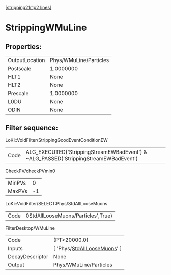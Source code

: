 [[stripping21r1p2 lines]](./stripping21r1p2-index)

# StrippingWMuLine

## Properties:

|                |                        |
|----------------|------------------------|
| OutputLocation | Phys/WMuLine/Particles |
| Postscale      | 1.0000000              |
| HLT1           | None                   |
| HLT2           | None                   |
| Prescale       | 1.0000000              |
| L0DU           | None                   |
| ODIN           | None                   |

## Filter sequence:

LoKi::VoidFilter/StrippingGoodEventConditionEW

|      |                                                                                      |
|------|--------------------------------------------------------------------------------------|
| Code | ALG_EXECUTED('StrippingStreamEWBadEvent') & ~ALG_PASSED('StrippingStreamEWBadEvent') |

CheckPV/checkPVmin0

|        |     |
|--------|-----|
| MinPVs | 0   |
| MaxPVs | -1  |

LoKi::VoidFilter/SELECT:Phys/StdAllLooseMuons

|      |                                    |
|------|------------------------------------|
| Code | 0StdAllLooseMuons/Particles',True) |

FilterDesktop/WMuLine

|                 |                                                                                     |
|-----------------|-------------------------------------------------------------------------------------|
| Code            | (PT\>20000.0)                                                                       |
| Inputs          | [ 'Phys/[StdAllLooseMuons](./stripping21r1p2-commonparticles-stdallloosemuons)' ] |
| DecayDescriptor | None                                                                                |
| Output          | Phys/WMuLine/Particles                                                              |
